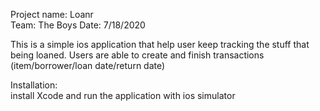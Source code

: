 Project name: Loanr  
Team: The Boys
Date: 7/18/2020  
  
This is a simple ios application that help user keep tracking the stuff that being loaned.
Users are able to create and finish transactions (item/borrower/loan date/return date)

Installation:  
install Xcode and run the application with ios simulator
